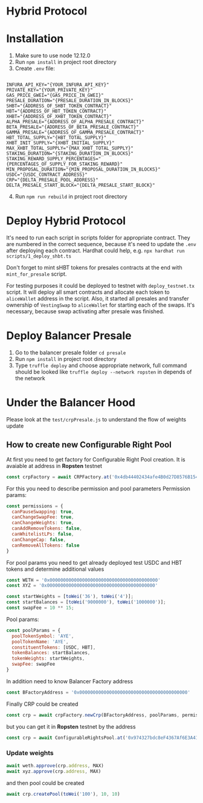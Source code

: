 # Hybrid Protocol



#  Installation
1. Make sure to use node 12.12.0
2. Run `npm install` in project root directory
3. Create `.env` file:
```

INFURA_API_KEY="{YOUR_INFURA_API_KEY}"
PRIVATE_KEY="{YOUR_PRIVATE_KEY}"
GAS_PRICE_GWEI="{GAS_PRICE_IN_GWEI}"
PRESALE_DURATION="{PRESALE_DURATION_IN_BLOCKS}"
SHBT="{ADDRESS_OF_SHBT_TOKEN_CONTRACT}"
HBT="{ADDRESS_OF_HBT_TOKEN_CONTRACT}"
XHBT="{ADDRESS_OF_XHBT_TOKEN_CONTRACT}"
ALPHA_PRESALE="{ADDRESS_OF_ALPHA_PRESALE_CONTRACT}"
BETA_PRESALE="{ADDRESS_OF_BETA_PRESALE_CONTRACT}"
GAMMA_PRESALE="{ADDRESS_OF_GAMMA_PRESALE_CONTRACT}"
HBT_TOTAL_SUPPLY="{HBT_TOTAL_SUPPLY}"
XHBT_INIT_SUPPLY="{XHBT_INITIAL_SUPPLY}"
MAX_XHBT_TOTAL_SUPPLY="{MAX_XHBT_TOTAL_SUPPLY}"
STAKING_DURATION="{STAKING_DURATION_IN_BLOCKS}"
STAKING_REWARD_SUPPLY_PERCENTAGES="{PERCENTAGES_OF_SUPPLY_FOR_STAKING_REWARD}"
MIN_PROPOSAL_DURATION="{MIN_PROPOSAL_DURATION_IN_BLOCKS}"
USDC="{USDC_CONTRACT_ADDRESS}"
CRP="{DELTA_PRESALE_POOL_ADDRESS}"
DELTA_PRESALE_START_BLOCK="{DELTA_PRESALE_START_BLOCK}"

```
4. Run `npm run rebuild` in project root directory



# Deploy Hybrid Protocol
It's need to run each script in scripts folder for appropriate contract. They are numbered in the correct sequence, because it's need to update the `.env` after deploying each contract. Hardhat could help, e.g. `npx hardhat run scripts/1_deploy_shbt.ts`

Don't forget to mint sHBT tokens for presales contracts at the end with `mint_for_presale` script.

For testing purposes it could be deployed to testnet with `deploy_testnet.tx` script. It will deploy all smart contracts and allocate each token to `aliceWallet` address in the script. Also, it started all presales and transfer ownership of `VestingSwap` to `aliceWallet` for starting each of the swaps. It's necessary, because swap activating after presale was finished.

# Deploy Balancer Presale
1. Go to the balancer presale folder `cd presale`
2. Run `npm install` in project root directory
3. Type `truffle deploy` and choose appropriate network, full command should be looked like `truffle deploy --network ropsten` in depends of the network

# Under the Balancer Hood
Please look at the `test/crpPresale.js` to understand the flow of weights update

## How to create new Configurable Right Pool
At first you need to get factory for Configurable Right Pool creation. It is avaiable at address in **Ropsten** testnet

```javascript
const crpFactory = await CRPFactory.at('0x4db44402434afe4B0d27D8576B1542c7f213ac23')
```
For this you need to describe permission and pool parameters
Permission params:

```javascript
const permissions = { 
  canPauseSwapping: true,
  canChangeSwapFee: true,
  canChangeWeights: true,
  canAddRemoveTokens: false,
  canWhitelistLPs: false,
  canChangeCap: false,
  canRemoveAllTokens: false
}
```
For pool params you need to get already deployed test USDC and HBT tokens and determine additional values

```javascript
const WETH = '0x0000000000000000000000000000000000000000'
const XYZ = '0x0000000000000000000000000000000000000000'

const startWeights = [toWei('36'), toWei('4')];
const startBalances = [toWei('9000000'), toWei('1000000')];
const swapFee = 10 ** 15;
```
Pool params:

```javascript
const poolParams = { 
  poolTokenSymbol: 'AYE',
  poolTokenName: 'AYE',
  constituentTokens: [USDC, HBT],
  tokenBalances: startBalances,
  tokenWeights: startWeights,
  swapFee: swapFee
}
```
In addition need to know Balancer Factory address

```javascript
const BFactoryAddress = '0x0000000000000000000000000000000000000000'
```
Finally CRP could be created
```javascript
const crp = await crpFactory.newCrp(BFactoryAddress, poolParams, permissions)
```
but you can get it in **Ropsten** testnet by the address
```javascript
const crp = await ConfigurableRightsPool.at('0x974327bdc8eF4367Af6E3A412E12EB4d7bb52D45')
```


### Update weights

```javascript
await weth.approve(crp.address, MAX)
await xyz.approve(crp.address, MAX)
```
and then pool could be created
```javascript
await crp.createPool(toWei('100'), 10, 10)
```




